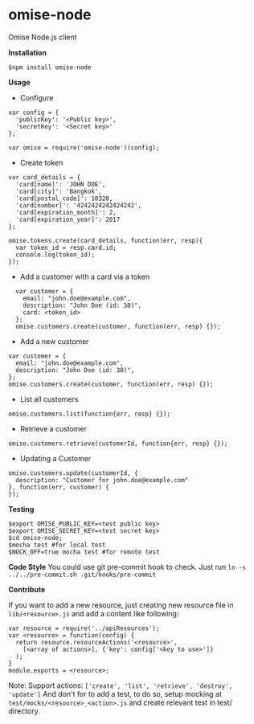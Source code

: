 omise-node
=========

Omise Node.js client

**Installation**
```
$npm install omise-node
```

**Usage**

 - Configure
```
var config = {
  'publicKey': '<Public key>',
  'secretKey': '<Secret key>'
};

var omise = require('omise-node')(config);
```

 - Create token

```
var card_details = {
  'card[name]': 'JOHN DOE',
  'card[city]': 'Bangkok',
  'card[postal_code]': 10320,
  'card[number]': '4242424242424242',
  'card[expiration_month]': 2,
  'card[expiration_year]': 2017
};

omise.tokens.create(card_details, function(err, resp){
  var token_id = resp.card.id;
  console.log(token_id);
});
```

- Add a customer with a card via a token

```
  var customer = {
    email: "john.doe@example.com",
    description: "John Doe (id: 30)",
    card: <token_id>
  };
  omise.customers.create(customer, function(err, resp) {});
```

- Add a new customer

```
var customer = {
  email: "john.doe@example.com",
  description: "John Doe (id: 30)",
};
omise.customers.create(customer, function(err, resp) {});
```

- List all customers

```
omise.customers.list(function{err, resp} {});
```

- Retrieve a customer

```
omise.customers.retrieve(customerId, function{err, resp} {});
```


- Updating a Customer

```
omise.customers.update(customerId, {
  description: "Customer for john.doe@example.com"
}, function(err, customer) {
});
```

**Testing**
```
$export OMISE_PUBLIC_KEY=<test public key>
$export OMISE_SECRET_KEY=<test secret key>
$cd omise-node;
$mocha test #for local test
$NOCK_OFF=true mocha test #for remote test

```

**Code Style**
You could use git pre-commit hook to check.
Just run `ln -s ../../pre-commit.sh .git/hooks/pre-commit`

**Contribute**

If you want to add a new resource, just creating new resource file in `lib/<resource>.js` and add a content like following:

```
var resource = require('../apiResources');
var <resource> = function(config) {
  return resource.resourceActions('<resource>',
    [<array of actions>], {'key': config['<key to use>']}
  );
}
module.exports = <resource>;
```

Note:
Support actions: `['create', 'list', 'retrieve', 'destroy', 'update']`
And don't for to add a test, to do so, setup mocking at `test/mocks/<resource>_<action>.js` and create relevant test in test/ directory.
